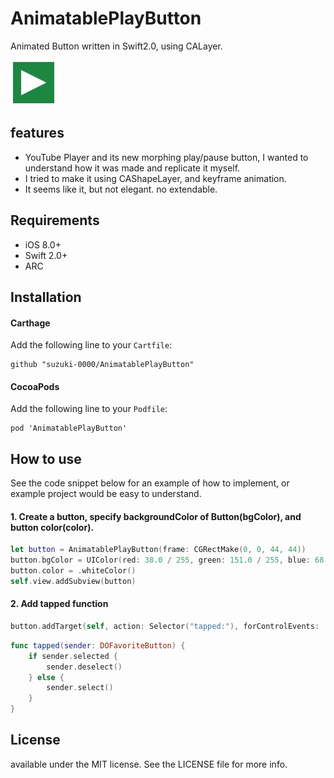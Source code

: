 # AnimatablePlayButton

Animated Button written in Swift2.0, using CALayer.

![sample](Screenshots/example01.gif)

## features
- YouTube Player and its new morphing play/pause button, I wanted to understand how it was made and replicate it myself.
- I tried to make it using CAShapeLayer, and keyframe animation. 
- It seems like it, but not elegant. no extendable. 

## Requirements
- iOS 8.0+
- Swift 2.0+
- ARC

## Installation
#### Carthage
Add the following line to your `Cartfile`:
```
github "suzuki-0000/AnimatablePlayButton"
```

#### CocoaPods
Add the following line to your `Podfile`:
```
pod 'AnimatablePlayButton'
```

## How to use
See the code snippet below for an example of how to implement, or example project would be easy to understand.

#### 1. Create a button, specify backgroundColor of Button(bgColor), and button color(color).
```swift
let button = AnimatablePlayButton(frame: CGRectMake(0, 0, 44, 44))
button.bgColor = UIColor(red: 38.0 / 255, green: 151.0 / 255, blue: 68.0 / 255, alpha: 1)
button.color = .whiteColor()
self.view.addSubview(button)
```

#### 2. Add tapped function
```swift
button.addTarget(self, action: Selector("tapped:"), forControlEvents: .TouchUpInside)
```
```swift
func tapped(sender: DOFavoriteButton) {
    if sender.selected {
        sender.deselect()
    } else {
        sender.select()
    }
}
```

## License
available under the MIT license. See the LICENSE file for more info.

